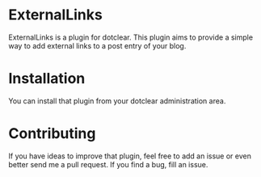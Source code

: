 ExternalLinks
============

ExternalLinks is a plugin for dotclear.
This plugin aims to provide a simple way to add external links to a post entry of your blog.

Installation
============

You can install that plugin from your dotclear administration area.

Contributing
============

If you have ideas to improve that plugin, feel free to add an issue or even better send me a pull request.
If you find a bug, fill an issue.
